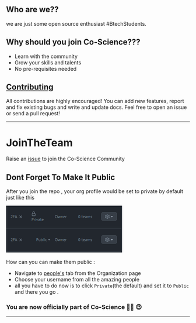 

## Who are we??
we are just some open source enthusiast #BtechStudents.

## Why should you join Co-Science???
- Learn with the community
- Grow your skills and talents
- No pre-requisites needed

## [Contributing](https://github.com/Co-Science/JoinTheTeam/blob/main/tips/finding-open-source-projects.md)
All contributions are highly encouraged! You can add new features, report and fix existing bugs and write and update docs. Feel free to open an issue or send a pull request!


---
# JoinTheTeam
Raise an [issue](https://github.com/Co-Science/JoinTheTeam/issues/new?assignees=&labels=invite+me+to+the+organisation&template=invitation.md&title=Please+invite+me+to+the+GitHub+Community+Organization) to join the Co-Science Community

## Dont Forget To Make It Public
After you join the repo , your org profile would be set to private by default just like this

![dontForgetToMakeItPublic](./img/dontForgetToMakeItPublic.png)

How can you can make them public : 
- Navigate to [people's](https://github.com/orgs/Co-Science/people) tab from the Organization page 
- Choose your username from all the amazing people
- all you have to do now is to click `Private`(the default) and set it to `Public` and there you go . 


### **You are now officially part of Co-Science 🎉🥳 😍**
---
